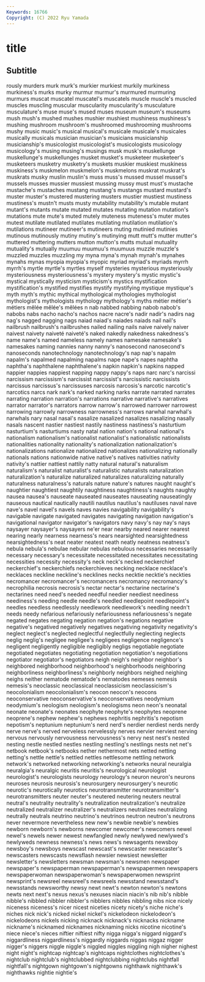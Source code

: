 ```yaml
---
Keywords: 16766
Copyright: (C) 2022 Ryu Yamada
---
```



# title

## Subtitle
rously murders murk murk's murkier murkiest murkily murkiness
murkiness's murks murky murmur murmur's murmured murmuring murmurs muscat muscatel
muscatel's muscatels muscle muscle's muscled muscles muscling muscular muscularity muscularity's
musculature musculature's muse muse's mused muses museum museum's museums mush
mush's mushed mushes mushier mushiest mushiness mushiness's mushing mushroom mushroom's
mushroomed mushrooming mushrooms mushy music music's musical musical's musicale musicale's
musicales musically musicals musician musician's musicians musicianship musicianship's musicologist musicologist's
musicologists musicology musicology's musing musing's musings musk musk's muskellunge muskellunge's
muskellunges musket musket's musketeer musketeer's musketeers musketry musketry's muskets muskier
muskiest muskiness muskiness's muskmelon muskmelon's muskmelons muskrat muskrat's muskrats musky
muslin muslin's muss muss's mussed mussel mussel's mussels musses mussier
mussiest mussing mussy must must's mustache mustache's mustaches mustang mustang's
mustangs mustard mustard's muster muster's mustered mustering musters mustier mustiest
mustiness mustiness's mustn't musts musty mutability mutability's mutable mutant mutant's
mutants mutate mutated mutates mutating mutation mutation's mutations mute mute's
muted mutely muteness muteness's muter mutes mutest mutilate mutilated mutilates
mutilating mutilation mutilation's mutilations mutineer mutineer's mutineers muting mutinied mutinies
mutinous mutinously mutiny mutiny's mutinying mutt mutt's mutter mutter's muttered
muttering mutters mutton mutton's mutts mutual mutuality mutuality's mutually muumuu
muumuu's muumuus muzzle muzzle's muzzled muzzles muzzling my myna myna's
mynah mynah's mynahes mynahs mynas myopia myopia's myopic myriad myriad's
myriads myrrh myrrh's myrtle myrtle's myrtles myself mysteries mysterious mysteriously
mysteriousness mysteriousness's mystery mystery's mystic mystic's mystical mystically mysticism mysticism's
mystics mystification mystification's mystified mystifies mystify mystifying mystique mystique's myth
myth's mythic mythical mythological mythologies mythologist mythologist's mythologists mythology mythology's
myths métier métier's métiers mêlée mêlée's mêlées n nab nabbed
nabbing nabob nabob's nabobs nabs nacho nacho's nachos nacre nacre's
nadir nadir's nadirs nag nag's nagged nagging nags naiad naiad's
naiades naiads nail nail's nailbrush nailbrush's nailbrushes nailed nailing nails
naive naively naiver naivest naivety naiveté naiveté's naked nakedly nakedness
nakedness's name name's named nameless namely names namesake namesake's namesakes
naming nannies nanny nanny's nanosecond nanosecond's nanoseconds nanotechnology nanotechnology's nap
nap's napalm napalm's napalmed napalming napalms nape nape's napes naphtha
naphtha's naphthalene naphthalene's napkin napkin's napkins napped nappier nappies nappiest
napping nappy nappy's naps narc narc's narcissi narcissism narcissism's narcissist
narcissist's narcissistic narcissists narcissus narcissus's narcissuses narcosis narcosis's narcotic narcotic's
narcotics narcs nark nark's narked narking narks narrate narrated narrates
narrating narration narration's narrations narrative narrative's narratives narrator narrator's narrators
narrow narrow's narrowed narrower narrowest narrowing narrowly narrowness narrowness's narrows
narwhal narwhal's narwhals nary nasal nasal's nasalize nasalized nasalizes nasalizing
nasally nasals nascent nastier nastiest nastily nastiness nastiness's nasturtium nasturtium's
nasturtiums nasty natal nation nation's national national's nationalism nationalism's nationalist
nationalist's nationalistic nationalists nationalities nationality nationality's nationalization nationalization's nationalizations nationalize
nationalized nationalizes nationalizing nationally nationals nations nationwide native native's natives
nativities nativity nativity's nattier nattiest nattily natty natural natural's naturalism
naturalism's naturalist naturalist's naturalistic naturalists naturalization naturalization's naturalize naturalized naturalizes
naturalizing naturally naturalness naturalness's naturals nature nature's natures naught naught's
naughtier naughtiest naughtily naughtiness naughtiness's naughts naughty nausea nausea's nauseate
nauseated nauseates nauseating nauseatingly nauseous nautical nautically nautili nautilus nautilus's
nautiluses naval nave nave's navel navel's navels naves navies navigability
navigability's navigable navigate navigated navigates navigating navigation navigation's navigational navigator
navigator's navigators navy navy's nay nay's nays naysayer naysayer's naysayers
ne'er near nearby neared nearer nearest nearing nearly nearness nearness's
nears nearsighted nearsightedness nearsightedness's neat neater neatest neath neatly neatness
neatness's nebula nebula's nebulae nebular nebulas nebulous necessaries necessarily necessary
necessary's necessitate necessitated necessitates necessitating necessities necessity necessity's neck neck's
necked neckerchief neckerchief's neckerchiefs neckerchieves necking necklace necklace's necklaces neckline
neckline's necklines necks necktie necktie's neckties necromancer necromancer's necromancers necromancy
necromancy's necrophilia necrosis necrosis's nectar nectar's nectarine nectarine's nectarines need
need's needed needful needier neediest neediness neediness's needing needle needle's
needled needlepoint needlepoint's needles needless needlessly needlework needlework's needling needn't
needs needy nefarious nefariously nefariousness nefariousness's negate negated negates negating
negation negation's negations negative negative's negatived negatively negatives negativing negativity
negativity's neglect neglect's neglected neglectful neglectfully neglecting neglects neglig neglig's
negligee negligee's negligees negligence negligence's negligent negligently negligible negligibly negligs
negotiable negotiate negotiated negotiates negotiating negotiation negotiation's negotiations negotiator negotiator's
negotiators neigh neigh's neighbor neighbor's neighbored neighborhood neighborhood's neighborhoods neighboring
neighborliness neighborliness's neighborly neighbors neighed neighing neighs neither nematode nematode's
nematodes nemeses nemesis nemesis's neoclassic neoclassical neoclassicism neoclassicism's neocolonialism neocolonialism's
neocon neocon's neocons neoconservative neoconservative's neoconservatives neodymium neodymium's neologism neologism's
neologisms neon neon's neonatal neonate neonate's neonates neophyte neophyte's neophytes
neoprene neoprene's nephew nephew's nephews nephritis nephritis's nepotism nepotism's neptunium
neptunium's nerd nerd's nerdier nerdiest nerds nerdy nerve nerve's nerved
nerveless nervelessly nerves nervier nerviest nerving nervous nervously nervousness nervousness's
nervy nest nest's nested nesting nestle nestled nestles nestling nestling's
nestlings nests net net's netbook netbook's netbooks nether nethermost nets
netted netting netting's nettle nettle's nettled nettles nettlesome nettling network
network's networked networking networking's networks neural neuralgia neuralgia's neuralgic neuritis
neuritis's neurological neurologist neurologist's neurologists neurology neurology's neuron neuron's neurons
neuroses neurosis neurosis's neurosurgery neurosurgery's neurotic neurotic's neurotically neurotics neurotransmitter
neurotransmitter's neurotransmitters neuter neuter's neutered neutering neuters neutral neutral's neutrality
neutrality's neutralization neutralization's neutralize neutralized neutralizer neutralizer's neutralizers neutralizes neutralizing
neutrally neutrals neutrino neutrino's neutrinos neutron neutron's neutrons never nevermore
nevertheless new new's newbie newbie's newbies newborn newborn's newborns newcomer
newcomer's newcomers newel newel's newels newer newest newfangled newly newlywed
newlywed's newlyweds newness newness's news news's newsagents newsboy newsboy's newsboys
newscast newscast's newscaster newscaster's newscasters newscasts newsflash newsier newsiest newsletter
newsletter's newsletters newsman newsman's newsmen newspaper newspaper's newspaperman newspaperman's newspapermen
newspapers newspaperwoman newspaperwoman's newspaperwomen newsprint newsprint's newsreel newsreel's newsreels newsstand
newsstand's newsstands newsworthy newsy newt newt's newton newton's newtons newts
next next's nexus nexus's nexuses niacin niacin's nib nib's nibble
nibble's nibbled nibbler nibbler's nibblers nibbles nibbling nibs nice nicely
niceness niceness's nicer nicest niceties nicety nicety's niche niche's niches
nick nick's nicked nickel nickel's nickelodeon nickelodeon's nickelodeons nickels nicking
nicknack nicknack's nicknacks nickname nickname's nicknamed nicknames nicknaming nicks nicotine
nicotine's niece niece's nieces niftier niftiest nifty nigga nigga's niggard
niggard's niggardliness niggardliness's niggardly niggards niggas niggaz nigger nigger's niggers
niggle niggle's niggled niggles niggling nigh nigher nighest night night's
nightcap nightcap's nightcaps nightclothes nightclothes's nightclub nightclub's nightclubbed nightclubbing nightclubs
nightfall nightfall's nightgown nightgown's nightgowns nighthawk nighthawk's nighthawks nightie nightie's
